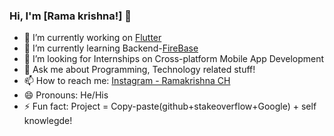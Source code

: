 ### Hi, I'm [Rama krishna!] 👋

- 🔭 I’m currently working on [Flutter](https://flutter.dev/)
- 🌱 I’m currently learning Backend-[FireBase](https://firebase.google.com/)
- 🤔 I’m looking for Internships on Cross-platform Mobile App Development
- 💬 Ask me about Programming, Technology related stuff!
- 📫 How to reach me: [Instagram - Ramakrishna CH](https://www.instagram.com/ram_krizz_roczzz/)
- 😄 Pronouns: He/His
- ⚡ Fun fact: Project = Copy-paste(github+stakeoverflow+Google) + self knowlegde!

